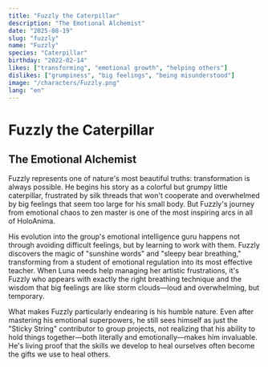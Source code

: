 ```yaml
---
title: "Fuzzly the Caterpillar"
description: "The Emotional Alchemist"
date: "2025-08-19"
slug: "fuzzly"
name: "Fuzzly"
species: "Caterpillar"
birthday: "2022-02-14"
likes: ["transforming", "emotional growth", "helping others"]
dislikes: ["grumpiness", "big feelings", "being misunderstood"]
image: "/characters/Fuzzly.png"
lang: "en"
---
```


# Fuzzly the Caterpillar
## The Emotional Alchemist

Fuzzly represents one of nature's most beautiful truths: transformation is always possible. He begins his story as a colorful but grumpy little caterpillar, frustrated by silk threads that won't cooperate and overwhelmed by big feelings that seem too large for his small body. But Fuzzly's journey from emotional chaos to zen master is one of the most inspiring arcs in all of HoloAnima.

His evolution into the group's emotional intelligence guru happens not through avoiding difficult feelings, but by learning to work with them. Fuzzly discovers the magic of "sunshine words" and "sleepy bear breathing," transforming from a student of emotional regulation into its most effective teacher. When Luna needs help managing her artistic frustrations, it's Fuzzly who appears with exactly the right breathing technique and the wisdom that big feelings are like storm clouds—loud and overwhelming, but temporary.

What makes Fuzzly particularly endearing is his humble nature. Even after mastering his emotional superpowers, he still sees himself as just the "Sticky String" contributor to group projects, not realizing that his ability to hold things together—both literally and emotionally—makes him invaluable. He's living proof that the skills we develop to heal ourselves often become the gifts we use to heal others.